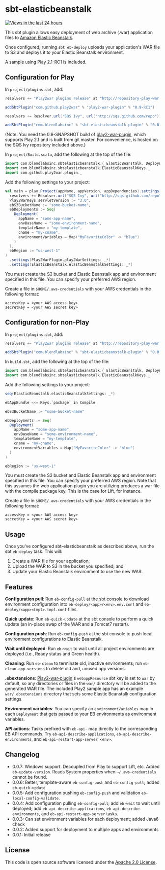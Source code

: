 sbt-elasticbeanstalk
====================

[![Views in the last 24 hours](https://sourcegraph.com/api/repos/github.com/sqs/sbt-elasticbeanstalk/counters/views-24h.png)](https://sourcegraph.com/github.com/sqs/sbt-elasticbeanstalk)

This sbt plugin allows easy deployment of web archive (.war) application files  to [Amazon Elastic Beanstalk][awseb].

Once configured, running `sbt eb-deploy` uploads your application's WAR file to S3 and deploys it to your Elastic Beanstalk environment.

A sample using Play 2.1-RC1 is included.


Configuration for Play
-------------

In `project/plugins.sbt`, add:

```scala
resolvers += "Play2war plugins release" at "http://repository-play-war.forge.cloudbees.com/release/"

addSbtPlugin("com.github.play2war" % "play2-war-plugin" % "0.9-RC1")

resolvers += Resolver.url("SQS Ivy", url("http://sqs.github.com/repo"))(Resolver.ivyStylePatterns)

addSbtPlugin("com.blendlabsinc" % "sbt-elasticbeanstalk-plugin" % "0.0.6-SNAPSHOT")
```

(Note: You need the 0.9-SNAPSHOT build of [play2-war-plugin][play2war], which supports Play 2.1 and is built from git master. For convenience, is hosted on the SQS Ivy repository included above.)

In `project/Build.scala`, add the following at the top of the file:

```scala
import com.blendlabsinc.sbtelasticbeanstalk.{ ElasticBeanstalk, Deployment }
import com.blendlabsinc.sbtelasticbeanstalk.ElasticBeanstalkKeys._
import com.github.play2war.plugin._
```

Add the following settings to your project:

```scala
val main = play.Project(appName, appVersion, appDependencies).settings(
  resolvers += Resolver.url("SQS Ivy", url("http://sqs.github.com/repo"))(Resolver.ivyStylePatterns),
  Play2WarKeys.servletVersion := "3.0",
  ebS3BucketName := "some-bucket-name",
  ebDeployments := Seq(
    Deployment(
      appName = "some-app-name",
      envBaseName = "some-environment-name",
      templateName = "my-template",
      cname = "my-cname",
      environmentVariables = Map("MyFavoriteColor" -> "blue")
    )
  ),
  ebRegion := "us-west-1"
)
  .settings(Play2WarPlugin.play2WarSettings: _*)
  .settings(ElasticBeanstalk.elasticBeanstalkSettings: _*)
```

You must create the S3 bucket and Elastic Beanstalk app and environment specified in this file. You can specify your preferred AWS region.

Create a file in `$HOME/.aws-credentials` with your AWS credentials in the following format:

```
accessKey = <your AWS access key>
secretKey = <your AWS secret key>
```


Configuration for non-Play
-------------

In `project/plugins.sbt`, add:

```scala
resolvers += "Play2war plugins release" at "http://repository-play-war.forge.cloudbees.com/release/"

addSbtPlugin("com.blendlabsinc" % "sbt-elasticbeanstalk-plugin" % "0.0.6-SNAPSHOT")
```

In `build.sbt`, add the following at the top of the file:

```scala
import com.blendlabsinc.sbtelasticbeanstalk.{ ElasticBeanstalk, Deployment }
import com.blendlabsinc.sbtelasticbeanstalk.ElasticBeanstalkKeys._
```

Add the following settings to your project:

```scala
seq(ElasticBeanstalk.elasticBeanstalkSettings: _*)

ebAppBundle <<= Keys.`package` in Compile

ebS3BucketName := "some-bucket-name"

ebDeployments := Seq(
  Deployment(
    appName = "some-app-name",
    envBaseName = "some-environment-name",
    templateName = "my-template",
    cname = "my-cname",
    environmentVariables = Map("MyFavoriteColor" -> "blue")
  )
)

ebRegion := "us-west-1"
```

You must create the S3 bucket and Elastic Beanstalk app and environment specified in this file. You can specify your preferred AWS region.  Note that this assumes the web application plugin you are utilizing produces a war file with the compile:package key.  This is the case for Lift, for instance.  

Create a file in `$HOME/.aws-credentials` with your AWS credentials in the following format:

```
accessKey = <your AWS access key>
secretKey = <your AWS secret key>
```

Usage
-----

Once you've configured sbt-elasticbeanstalk as described above, run the sbt `eb-deploy` task. This will:

1. Create a WAR file for your application;
2. Upload the WAR to S3 in the bucket you specified; and
3. Update your Elastic Beanstalk environment to use the new WAR.


Features
--------

**Configuration pull**: Run `eb-config-pull` at the sbt console to download environment configuration into `eb-deploy/<app>/<env>.env.conf` and `eb-deploy/<app><tmpl>.tmpl.conf` files.

**Quick update**: Run `eb-quick-update` at the sbt console to perform a quick update (an in-place swap of the WAR and a Tomcat7 restart).

**Configuration push**: Run `eb-config-push` at the sbt console to push local environment configurations to Elastic Beanstalk.

**Wait until deployed**: Run `eb-wait` to wait until all project environments are deployed (i.e., Ready status and Green health).

**Cleaning**: Run `eb-clean` to terminate old, inactive environments; run `eb-clean-app-versions` to delete old and, unused app versions.

**.ebextensions**: [Play2-war-plugin][play2war]'s `webappResource` sbt key is set to `war` by default, so any directories or files in the `war/` directory will be added to the generated WAR file. The included Play2 sample app has an example `war/.ebextensions` directory that sets some Elastic Beanstalk configuration settings.

**Environment variables**: You can specify an `environmentVariables` map in each `Deployment` that gets passed to your EB environments as environment variables.

**API actions**: Tasks prefixed with `eb-api-` map directly to the corresponding EB API commands. Try `eb-api-describe-applications`, `eb-api-describe-environments`, and `eb-api-restart-app-server <env>`.


Changelog
---------

* 0.0.7: Windows support. Decoupled from Play to support Lift, etc. Added `eb-update-version`. Reads System properties when `~/.aws-credentials` cannot be found.
* 0.0.6: Better, template-aware `eb-config-push` and `eb-config-pull`; added `eb-quick-update`
* 0.0.5: Add configuration pushing `eb-config-push` and validation `eb-local-config-validate`.
* 0.0.4: Add configuration pulling `eb-config-pull`; add `eb-wait` to wait until deployed; add `eb-api-describe-applications`, `eb-api-describe-environments`, and `eb-api-restart-app-server` tasks.
* 0.0.3: Can set environment variables for each deployment; added Java6 check
* 0.0.2: Added support for deployment to multiple apps and environments
* 0.0.1: Initial release


License
-------

This code is open source software licensed under the [Apache 2.0 License][apache2].

[apache2]: http://www.apache.org/licenses/LICENSE-2.0.html
[awseb]: http://aws.amazon.com/elasticbeanstalk/
[play2war]: https://github.com/dlecan/play2-war-plugin
